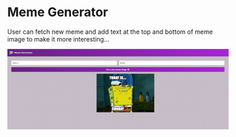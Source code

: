 # Meme Generator

User can fetch new meme and add text at the top and bottom of meme image to make it more interesting...

![UI](public/images/UI.png)

